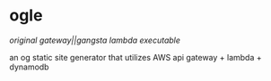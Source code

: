 # ogle

_original gateway||gangsta lambda executable_

an og static site generator that utilizes AWS api gateway + lambda + dynamodb
